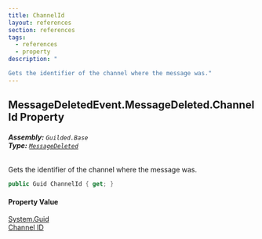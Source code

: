 ```yaml
---
title: ChannelId
layout: references
section: references
tags:
  - references
  - property
description: "

Gets the identifier of the channel where the message was."
---
```


## MessageDeletedEvent.MessageDeleted.ChannelId Property
###### **Assembly:** `Guilded.Base`<br/>**Type:** [`MessageDeleted`](MessageDeletedEvent.MessageDeleted 'Guilded.Base.Events.MessageDeletedEvent.MessageDeleted')

Gets the identifier of the channel where the message was.

```csharp
public Guid ChannelId { get; }
```

#### Property Value
[System.Guid](https://docs.microsoft.com/en-us/dotnet/api/System.Guid 'System.Guid')  
[Channel ID](ServerChannel.Id 'Guilded.Base.Servers.ServerChannel.Id')